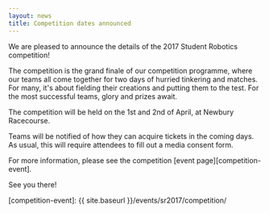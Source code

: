 ```yaml
---
layout: news
title: Competition dates announced
---
```


We are pleased to announce the details of the 2017 Student Robotics competition!

The competition is the grand finale of our competition programme, where our teams
all come together for two days of hurried tinkering and matches. For many, it's
about fielding their creations and putting them to the test. For the most
successful teams, glory and prizes await.

The competition will be held on the 1st and 2nd of April, at Newbury Racecourse.

Teams will be notified of how they can acquire tickets in the coming days. As
usual, this will require attendees to fill out a media consent form.

For more information, please see the competition [event page][competition-event].

See you there!

[competition-event]: {{ site.baseurl }}/events/sr2017/competition/
